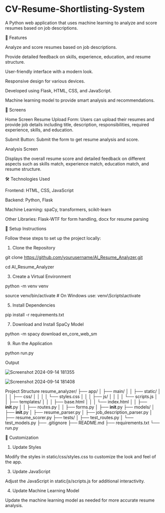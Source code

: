 # CV-Resume-Shortlisting-System

A Python web application that uses machine learning to analyze and score resumes based on job descriptions.

🌟 Features

Analyze and score resumes based on job descriptions.

Provide detailed feedback on skills, experience, education, and resume structure.

User-friendly interface with a modern look.

Responsive design for various devices.

Developed using Flask, HTML, CSS, and JavaScript.

Machine learning model to provide smart analysis and recommendations.

📱 Screens

Home Screen
Resume Upload Form: Users can upload their resumes and provide job details including title, description, responsibilities, required experience, skills, and education.

Submit Button: Submit the form to get resume analysis and score.

Analysis Screen

Displays the overall resume score and detailed feedback on different aspects such as skills match, experience match, education match, and resume structure.

🛠️ Technologies Used

Frontend: HTML, CSS, JavaScript

Backend: Python, Flask

Machine Learning: spaCy, transformers, scikit-learn

Other Libraries: Flask-WTF for form handling, docx for resume parsing

📝 Setup Instructions

Follow these steps to set up the project locally:

1. Clone the Repository
   
git clone https://github.com/yourusername/AI_Resume_Analyzer.git

cd AI_Resume_Analyzer

3. Create a Virtual Environment
   
python -m venv venv

source venv/bin/activate  # On Windows use: venv\Scripts\activate

5. Install Dependencies
   
pip install -r requirements.txt

7. Download and Install SpaCy Model
   
python -m spacy download en_core_web_sm

9. Run the Application
    
python run.py

Output 

![Screenshot 2024-09-14 181355](https://github.com/user-attachments/assets/97916218-e92b-4132-b105-9225c407c518)


![Screenshot 2024-09-14 181408](https://github.com/user-attachments/assets/7c3051b7-630c-41b0-bcec-bdf99e7a62f4)


Project Structure
resume_analyzer/
├── app/
│ ├── main/
│ │ ├── static/
│ │ │ ├── css/
│ │ │ │ └── styles.css
│ │ │ ├── js/
│ │ │ │ └── scripts.js
│ │ ├── templates/
│ │ │ ├── base.html
│ │ │ └── index.html
│ │ ├── __init__.py
│ │ ├── routes.py
│ │ ├── forms.py
│ ├── __init__.py
├── models/
│ ├── __init__.py
│ ├── resume_parser.py
│ ├── job_description_parser.py
│ ├── resume_scorer.py
├── tests/
│ ├── test_routes.py
│ └── test_models.py
├── .gitignore
├── README.md
├── requirements.txt
└── run.py


🎨 Customization

1. Update Styles
   
Modify the styles in static/css/styles.css to customize the look and feel of the app.

3. Update JavaScript
   
Adjust the JavaScript in static/js/scripts.js for additional interactivity.

4. Update Machine Learning Model
   
Update the machine learning model as needed for more accurate resume analysis.
